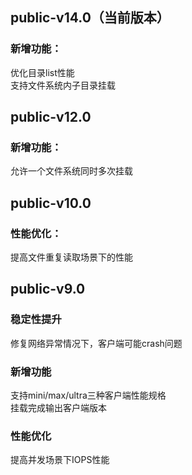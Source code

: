## public-v14.0（当前版本）  
### 新增功能：
优化目录list性能   
支持文件系统内子目录挂载    

## public-v12.0  
### 新增功能：
允许一个文件系统同时多次挂载  

## public-v10.0  
### 性能优化：
提高文件重复读取场景下的性能  

## public-v9.0
### 稳定性提升  
修复网络异常情况下，客户端可能crash问题  
### 新增功能  
支持mini/max/ultra三种客户端性能规格  
挂载完成输出客户端版本  
### 性能优化  
提高并发场景下IOPS性能   
